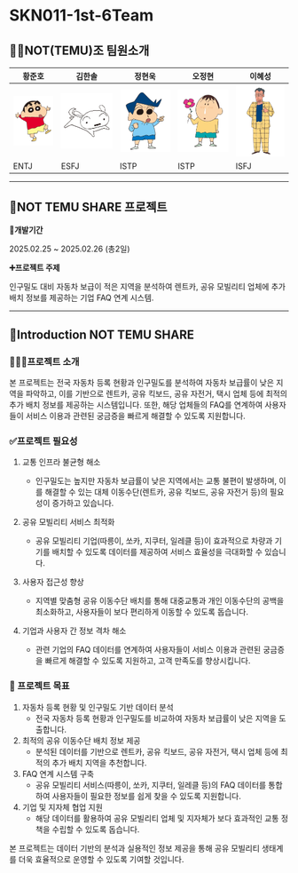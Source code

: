 # SKN011-1st-6Team

## 👋🏻NOT(TEMU)조 팀원소개
| 황준호 | 김한솔 | 정현욱 | 오정현 | 이혜성 |
| --- | --- | --- | --- | --- |
| ![alt text](이미지/image-1.png) | ![alt text](이미지/image.png) | ![alt text](이미지/image-2.png) | ![alt text](이미지/image-3.png) | ![alt text](이미지/image-4.png) |
| ENTJ | ESFJ | ISTP | ISTP | ISFJ |
---
## 🚙NOT TEMU SHARE 프로젝트

**📅개발기간**

2025.02.25 ~ 2025.02.26 (총2일)

**➕프로젝트 주제**

인구밀도 대비 자동차 보급이 적은 지역을 분석하여 렌트카, 공유 모빌리티 업체에 추가 배치 정보를 제공하는 기업 FAQ 연계 시스템.

---

## 🚙Introduction NOT TEMU SHARE
### 🧑🏻‍🏫프로젝트 소개
본 프로젝트는 전국 자동차 등록 현황과 인구밀도를 분석하여 자동차 보급률이 낮은 지역을 파악하고, 이를 기반으로 렌트카, 공유 킥보드, 공유 자전거, 택시 업체 등에 최적의 추가 배치 정보를 제공하는 시스템입니다. 또한, 해당 업체들의 FAQ를 연계하여 사용자들이 서비스 이용과 관련된 궁금증을 빠르게 해결할 수 있도록 지원합니다.

### ✅프로젝트 필요성

1. 교통 인프라 불균형 해소
    - 인구밀도는 높지만 자동차 보급률이 낮은 지역에서는 교통 불편이 발생하며, 이를 해결할 수 있는 대체 이동수단(렌트카, 공유 킥보드, 공유 자전거 등)의 필요성이 증가하고 있습니다.
    
2. 공유 모빌리티 서비스 최적화
    - 공유 모빌리티 기업(따릉이, 쏘카, 지쿠터, 일레클 등)이 효과적으로 차량과 기기를 배치할 수 있도록 데이터를 제공하여 서비스 효율성을 극대화할 수 있습니다.

3. 사용자 접근성 향상
    - 지역별 맞춤형 공유 이동수단 배치를 통해 대중교통과 개인 이동수단의 공백을 최소화하고, 사용자들이 보다 편리하게 이동할 수 있도록 돕습니다.
    
4. 기업과 사용자 간 정보 격차 해소
    - 관련 기업의 FAQ 데이터를 연계하여 사용자들이 서비스 이용과 관련된 궁금증을 빠르게 해결할 수 있도록 지원하고, 고객 만족도를 향상시킵니다.

### 🎯 프로젝트 목표 

1. 자동차 등록 현황 및 인구밀도 기반 데이터 분석
    - 전국 자동차 등록 현황과 인구밀도를 비교하여 자동차 보급률이 낮은 지역을 도출합니다.
2. 최적의 공유 이동수단 배치 정보 제공
    - 분석된 데이터를 기반으로 렌트카, 공유 킥보드, 공유 자전거, 택시 업체 등에 최적의 추가 배치 지역을 추천합니다.
3. FAQ 연계 시스템 구축
    - 공유 모빌리티 서비스(따릉이, 쏘카, 지쿠터, 일레클 등)의 FAQ 데이터를 통합하여 사용자들이 필요한 정보를 쉽게 찾을 수 있도록 지원합니다.
4. 기업 및 지자체 협업 지원
    - 해당 데이터를 활용하여 공유 모빌리티 업체 및 지자체가 보다 효과적인 교통 정책을 수립할 수 있도록 돕습니다.

본 프로젝트는 데이터 기반의 분석과 실용적인 정보 제공을 통해 공유 모빌리티 생태계를 더욱 효율적으로 운영할 수 있도록 기여할 것입니다.